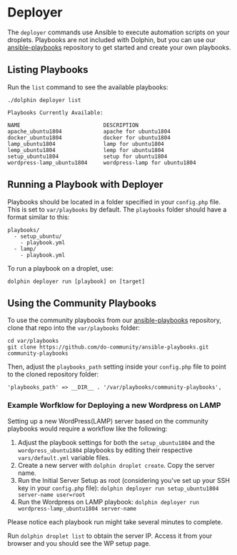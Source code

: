 # Deployer

The `deployer` commands use Ansible to execute automation scripts on your droplets. Playbooks are not included with Dolphin, 
but you can use our [ansible-playbooks](https://github.com/do-community/ansible-playbooks) repository to get started and create your own playbooks. 

## Listing Playbooks

Run the `list` command to see the available playbooks:

```
./dolphin deployer list
```

```
Playbooks Currently Available:

NAME                          DESCRIPTION                   
apache_ubuntu1804             apache for ubuntu1804         
docker_ubuntu1804             docker for ubuntu1804         
lamp_ubuntu1804               lamp for ubuntu1804           
lemp_ubuntu1804               lemp for ubuntu1804           
setup_ubuntu1804              setup for ubuntu1804          
wordpress-lamp_ubuntu1804     wordpress-lamp for ubuntu1804 

```

## Running a Playbook with Deployer

Playbooks should be located in a folder specified in your `config.php` file. This is set to `var/playbooks` by default. 
The `playbooks` folder should have a format similar to this:

```
playbooks/
  - setup_ubuntu/
    - playbook.yml
  - lamp/
    - playbook.yml
```

To run a playbook on a droplet, use:

```
dolphin deployer run [playbook] on [target]
```

## Using the Community Playbooks
To use the community playbooks from our [ansible-playbooks](https://github.com/do-community/ansible-playbooks) repository, clone that repo into the `var/playbooks` folder:

```
cd var/playbooks
git clone https://github.com/do-community/ansible-playbooks.git community-playbooks
```

Then, adjust the `playbooks_path` setting inside your `config.php` file to point to the cloned repository folder:

```
'playbooks_path' => __DIR__ . '/var/playbooks/community-playbooks',
```




### Example Worfklow for Deploying a new Wordpress on LAMP

Setting up a new WordPress(LAMP) server based on the community playbooks would require a workflow like the following:

1. Adjust the playbook settings for both the `setup_ubuntu1804` and the `wordpress_ubuntu1804` playbooks by editing their respective `vars/default.yml` variable files.
1. Create a new server with `dolphin droplet create`. Copy the server name.
2. Run the Initial Server Setup as root (considering you've set up your SSH key in your `config.php` file): `dolphin deployer run setup_ubuntu1804 server-name user=root`
3. Run the Wordpress on LAMP playbook: `dolphin deployer run wordpress-lamp_ubuntu1804 server-name` 

Please notice each playbook run might take several minutes to complete.


Run `dolphin droplet list` to obtain the server IP. Access it from your browser and you should see the WP setup page.
